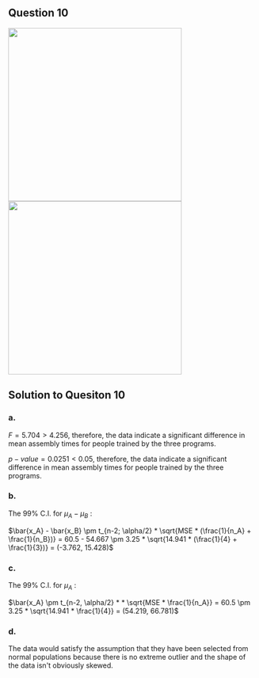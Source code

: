 ## Question 10
<img src = "https://github.com/user-attachments/assets/bfe9607a-0368-4a9c-817c-2cc7550e555a" width = "350">
<img src = "https://github.com/user-attachments/assets/c606b9d9-5f29-4f5c-9503-23bbfc7396c5" width = "350">

## Solution to Quesiton 10
### a.
$F = 5.704 > 4.256$, therefore, the data indicate a significant difference in mean assembly times for people trained by the three programs.

$p-value = 0.0251 < 0.05$, therefore, the data indicate a significant difference in mean assembly times for people trained by the three programs.

### b.
The 99% C.I. for $\mu_A - \mu_B$ : 

$\bar{x_A} - \bar{x_B} \pm t_{n-2; \alpha/2} * \sqrt{MSE * (\frac{1}{n_A} + \frac{1}{n_B})} = 60.5 - 54.667 \pm 3.25 * \sqrt{14.941 * (\frac{1}{4} + \frac{1}{3})} = (-3.762, 15.428)$

### c.
The 99% C.I. for $\mu_A$ : 

$\bar{x_A} \pm t_{n-2, \alpha/2} * * \sqrt{MSE * \frac{1}{n_A}} = 60.5 \pm 3.25 * \sqrt{14.941 * \frac{1}{4}} = (54.219, 66.781)$

### d. 
The data would satisfy the assumption that they have been selected from normal populations because there is no extreme outlier and the shape of the data isn't obviously skewed.
